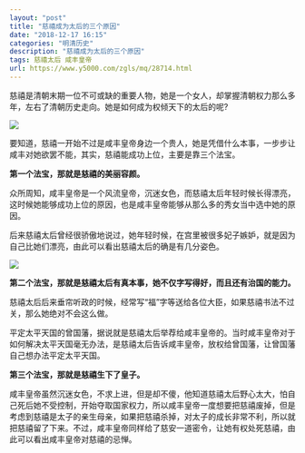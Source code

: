 ```yaml
---
layout: "post"
title: "慈禧成为太后的三个原因"
date: "2018-12-17 16:15"
categories: "明清历史"
description: "慈禧成为太后的三个原因"
tags: 慈禧太后 咸丰皇帝
url: https://www.y5000.com/zgls/mq/28714.html
---
```






慈禧是清朝末期一位不可或缺的重要人物，她是一个女人，却掌握清朝权力那么多年，左右了清朝历史走向。她是如何成为权倾天下的太后的呢?

![](https://img.y5000.com/uploads/allimg/180224/13-1P224113303H8.jpg)

要知道，慈禧一开始不过是咸丰皇帝身边一个贵人，她是凭借什么本事，一步步让咸丰对她欲罢不能，其实，慈禧能成功上位，主要是靠三个法宝。

**第一个法宝，那就是慈禧的美丽容颜。**

众所周知，咸丰皇帝是一个风流皇帝，沉迷女色，而慈禧太后年轻时候长得漂亮，这时候她能够成功上位的原因，也是咸丰皇帝能够从那么多的秀女当中选中她的原因。

后来慈禧太后曾经很骄傲地说过，她年轻时候，在宫里被很多妃子嫉妒，就是因为自己比她们漂亮，由此可以看出慈禧太后的确是有几分姿色。

![](https://img.y5000.com/uploads/allimg/180224/13-1P22411331L01.jpg)

**第二个法宝，那就是慈禧太后有真本事，她不仅字写得好，而且还有治国的能力。**

慈禧太后后来垂帘听政的时候，经常写“福”字等送给各位大臣，如果慈禧书法不过关，那么她绝对不会这么做。

平定太平天国的曾国藩，据说就是慈禧太后举荐给咸丰皇帝的。当时咸丰皇帝对于如何解决太平天国毫无办法，是慈禧太后告诉咸丰皇帝，放权给曾国藩，让曾国藩自己想办法平定太平天国。

**第三个法宝，那就是慈禧生下了皇子。**

咸丰皇帝虽然沉迷女色，不求上进，但是却不傻，他知道慈禧太后野心太大，怕自己死后她不受控制，开始夺取国家权力，所以咸丰皇帝一度想要把慈禧废掉，但是考虑到慈禧是太子的亲生母亲，如果把慈禧杀掉，对太子的成长非常不利，所以就把慈禧留了下来。不过，咸丰皇帝同样给了慈安一道密令，让她有权处死慈禧，由此可以看出咸丰皇帝对慈禧的忌惮。
